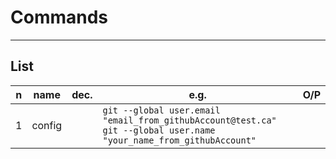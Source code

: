 # Commands

---

## List
|n|name|dec.|e.g.|O/P|
|-|----|----|----|---|
|1|config||`git --global user.email "email_from_githubAccount@test.ca"`<br/>`git --global user.name "your_name_from_githubAccount"`|
